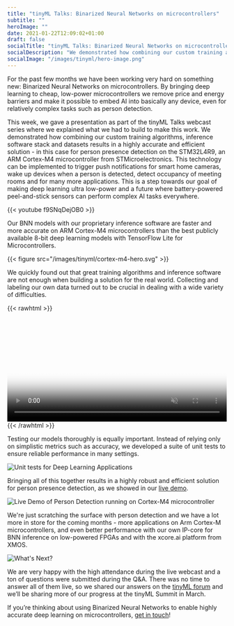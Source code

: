 ```yaml
---
title: "tinyML Talks: Binarized Neural Networks on microcontrollers"
subtitle: ""
heroImage: ""
date: 2021-01-22T12:09:02+01:00
draft: false
socialTitle: "tinyML Talks: Binarized Neural Networks on microcontrollers"
socialDescription: "We demonstrated how combining our custom training algorithms, inference software stack and datasets results in a highly accurate and efficient solution."
socialImage: "/images/tinyml/hero-image.png"
---
```


For the past few months we have been working very hard on something new: Binarized Neural Networks on microcontrollers. By bringing deep learning to cheap, low-power microcontrollers we remove price and energy barriers and make it possible to embed AI into basically any device, even for relatively complex tasks such as person detection.

This week, we gave a presentation as part of the tinyML Talks webcast series where we explained what we had to build to make this work. We demonstrated how combining our custom training algorithms, inference software stack and datasets results in a highly accurate and efficient solution - in this case for person presence detection on the STM32L4R9, an ARM Cortex-M4 microcontroller from STMicroelectronics. This technology can be implemented to trigger push notifications for smart home cameras, wake up devices when a person is detected, detect occupancy of meeting rooms and for many more applications. This is a step towards our goal of making deep learning ultra low-power and a future where battery-powered peel-and-stick sensors can perform complex AI tasks everywhere.

{{< youtube f9SNqDejOB0 >}}

Our BNN models with our proprietary inference software are faster and more accurate on ARM Cortex-M4 microcontrollers than the best publicly available 8-bit deep learning models with TensorFlow Lite for Microcontrollers.

{{< figure src="/images/tinyml/cortex-m4-hero.svg" >}}

We quickly found out that great training algorithms and inference software are not enough when building a solution for the real world. Collecting and labeling our own data turned out to be crucial in dealing with a wide variety of difficulties.

{{< rawhtml >}}
  <video preload="auto" autoplay loop muted width="100%" poster="/images/tinyml/slide-real-world.png" class="html-video">
    <source src="/images/tinyml/slide-real-world.mp4" type="video/mp4" }}>
    </video>
{{< /rawhtml >}}

Testing our models thoroughly is equally important. Instead of relying only on simplistic metrics such as accuracy, we developed a suite of unit tests to ensure reliable performance in many settings.

![Unit tests for Deep Learning Applications](/images/tinyml/slide-dl-unittests.png)

Bringing all of this together results in a highly robust and efficient solution for person presence detection, as we showed in our [live demo](https://youtu.be/f9SNqDejOB0?t=2556).

![Live Demo of Person Detection running on Cortex-M4 microcontroller](/images/tinyml/demo.png)

We're just scratching the surface with person detection and we have a lot more in store for the coming months - more applications on Arm Cortex-M microcontrollers, and even better performance with our own IP-core for BNN inference on low-powered FPGAs and with the xcore.ai platform from XMOS.

![What's Next?](/images/tinyml/slide-whats-next.png)

We are very happy with the high attendance during the live webcast and a ton of questions were submitted during the Q&A. There was no time to answer all of them live, so we shared our answers on the [tinyML forum](https://forums.tinyml.org/t/tinyml-talks-on-january-19-2021-running-binarized-neural-networks-on-microcontrollers-by-lukas-geiger/485) and we’ll be sharing more of our progress at the tinyML Summit in March.

If you’re thinking about using Binarized Neural Networks to enable highly accurate deep learning on microcontrollers, [get in touch](https://plumerai.com/)!
